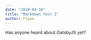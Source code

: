 ```yaml
---
date: "2018-04-16"
title: "Markdown Test 2"
author: Flynn
---
```


Has anyone heard about GatsbyJS yet?
